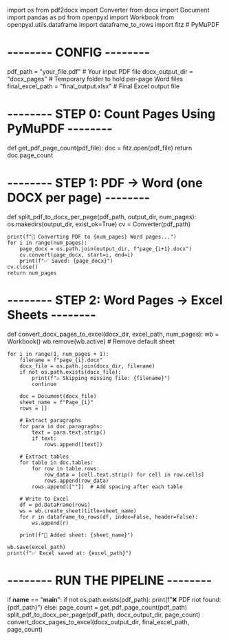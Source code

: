 import os
from pdf2docx import Converter
from docx import Document
import pandas as pd
from openpyxl import Workbook
from openpyxl.utils.dataframe import dataframe_to_rows
import fitz  # PyMuPDF

# -------- CONFIG --------
pdf_path = "your_file.pdf"              # Your input PDF file
docx_output_dir = "docx_pages"          # Temporary folder to hold per-page Word files
final_excel_path = "final_output.xlsx"  # Final Excel output file

# -------- STEP 0: Count Pages Using PyMuPDF --------
def get_pdf_page_count(pdf_file):
    doc = fitz.open(pdf_file)
    return doc.page_count

# -------- STEP 1: PDF → Word (one DOCX per page) --------
def split_pdf_to_docx_per_page(pdf_path, output_dir, num_pages):
    os.makedirs(output_dir, exist_ok=True)
    cv = Converter(pdf_path)

    print(f"🔄 Converting PDF to {num_pages} Word pages...")
    for i in range(num_pages):
        page_docx = os.path.join(output_dir, f"page_{i+1}.docx")
        cv.convert(page_docx, start=i, end=i)
        print(f"✅ Saved: {page_docx}")
    cv.close()
    return num_pages

# -------- STEP 2: Word Pages → Excel Sheets --------
def convert_docx_pages_to_excel(docx_dir, excel_path, num_pages):
    wb = Workbook()
    wb.remove(wb.active)  # Remove default sheet

    for i in range(1, num_pages + 1):
        filename = f"page_{i}.docx"
        docx_file = os.path.join(docx_dir, filename)
        if not os.path.exists(docx_file):
            print(f"⚠️ Skipping missing file: {filename}")
            continue

        doc = Document(docx_file)
        sheet_name = f"Page_{i}"
        rows = []

        # Extract paragraphs
        for para in doc.paragraphs:
            text = para.text.strip()
            if text:
                rows.append([text])

        # Extract tables
        for table in doc.tables:
            for row in table.rows:
                row_data = [cell.text.strip() for cell in row.cells]
                rows.append(row_data)
            rows.append([""])  # Add spacing after each table

        # Write to Excel
        df = pd.DataFrame(rows)
        ws = wb.create_sheet(title=sheet_name)
        for r in dataframe_to_rows(df, index=False, header=False):
            ws.append(r)

        print(f"📄 Added sheet: {sheet_name}")

    wb.save(excel_path)
    print(f"✅ Excel saved at: {excel_path}")

# -------- RUN THE PIPELINE --------
if __name__ == "__main__":
    if not os.path.exists(pdf_path):
        print(f"❌ PDF not found: {pdf_path}")
    else:
        page_count = get_pdf_page_count(pdf_path)
        split_pdf_to_docx_per_page(pdf_path, docx_output_dir, page_count)
        convert_docx_pages_to_excel(docx_output_dir, final_excel_path, page_count)
